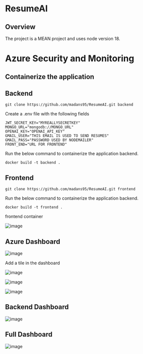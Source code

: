# ResumeAI

## Overview

The project is a MEAN project and uses node version 18.

# Azure Security and Monitoring
## Containerize the application
## Backend
```
git clone https://github.com/madans95/ResumeAI.git backend
```
Create a .env file with the following fields
```
JWT_SECRET_KEY="MYREALLYSECRETKEY"
MONGO_URL="mongodb://MONGO_URL"
OPENAI_KEY="OPENAI_API_KEY"
GMAIL_USER="THIS EMAIL IS USED TO SEND RESUMES"
GMAIL_PASS="PASSWORD USED BY NODEMAILER"
FRONT_END="URL FOR FRONTEND"
```
Run the below command to containerize the application backend.
```
docker build -t backend .
```
## Frontend
```
git clone https://github.com/madans95/ResumeAI.git frontend
```
Run the below command to containerize the application backend.
```
docker build -t frontend .
```
frontend container

![image](https://github.com/madans95/ResumeAI/assets/49802479/0b934a2f-e72c-453e-88d7-892b60139cf0)

## Azure Dashboard


![image](https://github.com/madans95/ResumeAI/assets/49802479/c7a05fb0-1d9c-4fe5-bccc-477a0c3eb1e5)

Add a tile in the dashboard

![image](https://github.com/madans95/ResumeAI/assets/49802479/e3c8d37a-56a5-42f3-aa89-8271e01033d7)


![image](https://github.com/madans95/ResumeAI/assets/49802479/631d5478-aa51-4b78-9ed6-eaffa0d021ba)


![image](https://github.com/madans95/ResumeAI/assets/49802479/4a4763c7-fbb2-46da-98b6-1842c39da585)

## Backend Dashboard

![image](https://github.com/madans95/ResumeAI/assets/49802479/dfbc0cf6-69f0-4a4e-a2a9-5d1d12b3c053)

## Full Dashboard

![image](https://github.com/madans95/ResumeAI/assets/49802479/e78c561e-fb28-40e6-bfc7-d76a5920d817)

